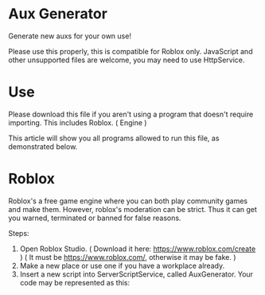 # Aux Generator
Generate new auxs for your own use!

Please use this properly, this is compatible for Roblox only.
JavaScript and other unsupported files are welcome, you may need to use HttpService.

# Use
Please download this file if you aren't using a program that doesn't require importing.
This includes Roblox. ( Engine )

This article will show you all programs allowed to run this file, as demonstrated below.

# Roblox
Roblox's a free game engine where you can both play community games and make them.
However, roblox's moderation can be strict. Thus it can get you warned, terminated or banned for false reasons.

Steps:

1. Open Roblox Studio. ( Download it here: https://www.roblox.com/create ) ( It must be https://www.roblox.com/, otherwise it may be fake. )
2. Make a new place or use one if you have a workplace already.
3. Insert a new script into ServerScriptService, called AuxGenerator.
  Your code may be represented as this:
  ```lua
  
  ```
